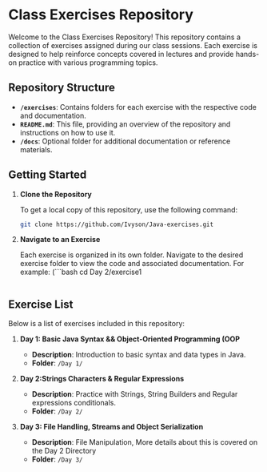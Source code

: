 # Class Exercises Repository

Welcome to the Class Exercises Repository! This repository contains a collection of exercises assigned during our class sessions. Each exercise is designed to help reinforce concepts covered in lectures and provide hands-on practice with various programming topics.

## Repository Structure

- **`/exercises`**: Contains folders for each exercise with the respective code and documentation.
- **`README.md`**: This file, providing an overview of the repository and instructions on how to use it.
- **`/docs`**: Optional folder for additional documentation or reference materials.

## Getting Started

1. **Clone the Repository**

   To get a local copy of this repository, use the following command:
     ```bash
   git clone https://github.com/Ivyson/Java-exercises.git
     ```

2. **Navigate to an Exercise**

   Each exercise is organized in its own folder. Navigate to the desired exercise folder to view the code and associated documentation. For example:
   (```bash
   cd Day 2/exercise1
   ```)
## Exercise List

Below is a list of exercises included in this repository:

1. **Day 1: Basic Java Syntax && Object-Oriented Programming (OOP**
   - **Description**: Introduction to basic syntax and data types in Java.
   - **Folder**: `/Day 1/`

2. **Day 2:Strings Characters & Regular Expressions**
   - **Description**: Practice with Strings, String Builders and Regular expressions conditionals.
   - **Folder**: `/Day 2/`
3. **Day 3: File Handling, Streams and Object Serialization**
   - **Description**: File Manipulation, More details about this is covered on the Day 2 Directory
   - **Folder**: `/Day 3/`
